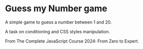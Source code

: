 # Guess my Number game

A simple game to guess a number between 1 and 20.

A task on conditioning and CSS styles manipulation.

From The Complete JavaScript Course 2024: From Zero to Expert.